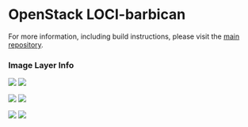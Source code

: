 # OpenStack LOCI-barbican

For more information, including build instructions, please visit the [main repository](https://github.com/openstack/loci).

### Image Layer Info
[![](https://images.microbadger.com/badges/version/openstackloci/barbican:debian.svg)](https://microbadger.com/images/openstackloci/barbican:latest "openstackloci/barbican:latest") [![](https://images.microbadger.com/badges/image/openstackloci/barbican:latest.svg)](https://microbadger.com/images/openstackloci/barbican:latest "openstackloci/barbican:latest")

[![](https://images.microbadger.com/badges/version/openstackloci/barbican:ubuntu.svg)](https://microbadger.com/images/openstackloci/barbican:ubuntu "openstackloci/barbican:ubuntu") [![](https://images.microbadger.com/badges/image/openstackloci/barbican:ubuntu.svg)](https://microbadger.com/images/openstackloci/barbican:ubuntu "openstackloci/barbican:ubuntu")

[![](https://images.microbadger.com/badges/version/openstackloci/barbican:centos.svg)](https://microbadger.com/images/openstackloci/barbican:centos "openstackloci/barbican:centos") [![](https://images.microbadger.com/badges/image/openstackloci/barbican:centos.svg)](https://microbadger.com/images/openstackloci/barbican:centos "openstackloci/barbican:centos")
